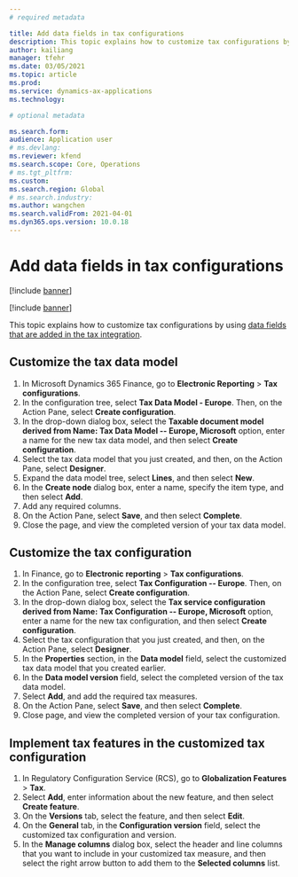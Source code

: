 ```yaml
---
# required metadata

title: Add data fields in tax configurations
description: This topic explains how to customize tax configurations by adding data fields.
author: kailiang
manager: tfehr
ms.date: 03/05/2021
ms.topic: article
ms.prod: 
ms.service: dynamics-ax-applications
ms.technology: 

# optional metadata

ms.search.form:
audience: Application user
# ms.devlang: 
ms.reviewer: kfend
ms.search.scope: Core, Operations
# ms.tgt_pltfrm: 
ms.custom: 
ms.search.region: Global
# ms.search.industry: 
ms.author: wangchen
ms.search.validFrom: 2021-04-01
ms.dyn365.ops.version: 10.0.18
---
```


# Add data fields in tax configurations

[!include [banner](../includes/banner.md)]

[!include [banner](../includes/preview-banner.md)]

This topic explains how to customize tax configurations by using [data fields that are added in the tax integration](tax-service-add-data-fields-tax-integration-extension.md).

## Customize the tax data model

1. In Microsoft Dynamics 365 Finance, go to **Electronic Reporting** \> **Tax configurations**.
2. In the configuration tree, select **Tax Data Model - Europe**. Then, on the Action Pane, select **Create configuration**.
3. In the drop-down dialog box, select the **Taxable document model derived from Name: Tax Data Model -- Europe, Microsoft** option, enter a name for the new tax data model, and then select **Create configuration**.
4. Select the tax data model that you just created, and then, on the Action Pane, select **Designer**.
5. Expand the data model tree, select **Lines**, and then select **New**.
6. In the **Create node** dialog box, enter a name, specify the item type, and then select **Add**.
7. Add any required columns.
8. On the Action Pane, select **Save**, and then select **Complete**.
9. Close the page, and view the completed version of your tax data model.

## Customize the tax configuration

1. In Finance, go to **Electronic reporting** \> **Tax configurations**.
2. In the configuration tree, select **Tax Configuration -- Europe**. Then, on the Action Pane, select **Create configuration**.
3. In the drop-down dialog box, select the **Tax service configuration derived from Name: Tax Configuration -- Europe, Microsoft** option, enter a name for the new tax configuration, and then select **Create configuration**.
4. Select the tax configuration that you just created, and then, on the Action Pane, select **Designer**.
5. In the **Properties** section, in the **Data model** field, select the customized tax data model that you created earlier.
6. In the **Data model version** field, select the completed version of the tax data model.
7. Select **Add**, and add the required tax measures.
8. On the Action Pane, select **Save**, and then select **Complete**.
9. Close page, and view the completed version of your tax configuration.

## Implement tax features in the customized tax configuration

1. In Regulatory Configuration Service (RCS), go to **Globalization Features** \> **Tax**.
2. Select **Add**, enter information about the new feature, and then select **Create feature**.
3. On the **Versions** tab, select the feature, and then select **Edit**.
4. On the **General** tab, in the **Configuration version** field, select the customized tax configuration and version.
5. In the **Manage columns** dialog box, select the header and line columns that you want to include in your customized tax measure, and then select the right arrow button to add them to the **Selected columns** list.
